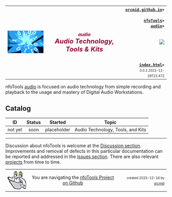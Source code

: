 <!-- index.md 0.0.2                 UTF-8                         2023-12-29
     ----1----|----2----|----3----|----4----|----5----|----6----|----7----|--*

                        AUDIO TECHNOLOGY, TOOLS AND KITS
     -->

<table border="0" width="100%">
  <tr>
    <td width="25%" align="left" height="6">
       <img src="../images/nfoWorks-2014-06-02-1702-LogoSmall.png" />
       </td>
    <td width="48%" height="6"><p align="center"><font color="#990033"><strong>
	<i>audio</i><br /><i><big><big>Audio Technology, Tools & Kits</big>
    </big></i></strong></font></p>
       </td>
    <td width="27%" height="6" valign="middle" align="right">
      <b><code><a href="../../" target="top">orcmid.github.io</a>&gt;<br />
	  <a href="../" target="_top">nfoTools</a>&gt;
      <a href="./" target="_top">audio</a>&gt;
      </code></b>
      <br /><br />
      <a href="https://clustrmaps.com/site/1bw9w" title="Visit tracker">
            <img src="//www.clustrmaps.com/map_v2.png?d=3-2eQV4fOuelVHp_YtztZ0hl9Uj4ei9zLKw_nRgCgyM&cl=ffffff" />
      </a>
      <br /><br />
      <b><code>
         <a href="index.html" target="_top">index.html</a>&gt;</code></b>
      <br />
      <small><small>
        0.0.2 2023-12-29T21:47Z<!-- MAINTAIN THIS MANUALLY -->
      </small></small>
      </td>
  </tr>
</table>

nfoTools [audio](.) is focused on audio technology from simple recording and
playback to the usage and mastery of Digital Audio Workstations.

## Catalog

| **ID** | **Status** | **Started** | **Topic** |
|   :-:   |   :-:   |  :-:   |  ---  |
| not yet | soon | placeholder | Audio Technology, Tools, and Kits |

----

Discussion about nfoTools is welcome at the
[Discussion section](https://github.com/orcmid/nfoTools/discussions).
Improvements and removal of defects in this particular documentation can be
reported and addressed in the
[Issues section](https://github.com/orcmid/nfoTools/issues).  There are also
relevant [projects](https://github.com/orcmid/nfoTools/projects?type=classic)
from time to time.

<table border="0" cellspacing="3" width="100%">
  <tr>
    <td width="14%">
	<a href="index.htm" target="_top">
       <img border="0" src="../images/hardhat-thumb.gif" alt="Hard Hat Area"
            align="left" width="80" height="57">
       </a>
    </td>
    <td width="54%" valign="middle" align="center">
      You are navigating the <a href="../">nfoTools Project on Github</a></td>
    <td width="30%">
      <p align="right"><font size="-2">created 2023-12-16 by
         <a target="_top" href="../../orcmid">orcmid</a> </font></p>
    </td>
  </tr>
</table>
<!-- ----1----|----2----|----3----|----4----|----5----|----6----|----7----|--*

     0.0.2  2023-12-29T21:47Z Fix Contents column order
     0.0.1  2023-12-16T23:34Z Fix the Title block
     0.0.0  2023-12-16T17:56Z Placeholder with docs/dev/index.md boilerplate

                    *** end of docs/audio/index.md ***
     -->
